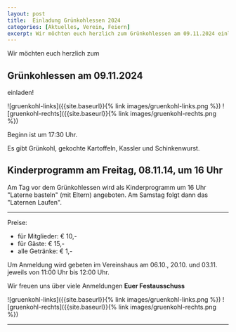 ```yaml
---
layout: post
title:  Einladung Grünkohlessen 2024
categories: [Aktuelles, Verein, Feiern]
excerpt: Wir möchten euch herzlich zum Grünkohlessen am 09.11.2024 einladen.
---
```


Wir möchten euch herzlich zum

## Grünkohlessen am 09.11.2024 

einladen!

![gruenkohl-links]({{site.baseurl}}{% link images/gruenkohl-links.png %}) 
![gruenkohl-rechts]({{site.baseurl}}{% link images/gruenkohl-rechts.png %})

Beginn ist um 17:30 Uhr.

Es gibt Grünkohl, gekochte Kartoffeln, Kassler und Schinkenwurst.

## Kinderprogramm am Freitag, 08.11.14, um 16 Uhr

Am Tag vor dem Grünkohlessen wird als Kinderprogramm um 16 Uhr "Laterne basteln" (mit Eltern) angeboten.
Am Samstag folgt dann das "Laternen Laufen".

---

Preise: 
- für Mitglieder: € 10,-
- für Gäste: € 15,-
- alle Getränke: € 1,-

Um Anmeldung wird gebeten im Vereinshaus am 06.10., 20.10. und 03.11. jeweils von 11:00 Uhr bis 12:00 Uhr.

Wir freuen uns über viele Anmeldungen
**Euer Festausschuss**

![gruenkohl-links]({{site.baseurl}}{% link images/gruenkohl-links.png %}) 
![gruenkohl-rechts]({{site.baseurl}}{% link images/gruenkohl-rechts.png %})

---
